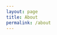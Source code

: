 ```yaml
---
layout: page
title: About
permalink: /about
---
```


<!-- ![image](../images/Headshot.jpg){: style="float: left; margin-right: 1em;"}
I'm a master's student in electrical engineering at The University of Akron in Akron, Ohio. I also received my bachelor's in computer engineering with a minor in applied mathematics at UA. I enjoy researching cutting edge techniques and applying them to difficult problems.

<p>&nbsp;</p>
<p>&nbsp;</p>
<p>&nbsp;</p>
I have a variety of interests in the field of electrical and computer engineering:
- Signal and image processing
- Computer vision
- Wireless communication
- Embedded systems and FPGAs
- Machine Learning

My master's research is focused on light field image processing algorithms and hardware architectures. Light field images generate large amounts of data, so algorithms of low computational complexity are necessary for real-time storage and processing.

This site has an introduction to light fields, along with a few projects I've worked on throughout my master's research. Code repositories for projects are included at the bottom of each page. -->